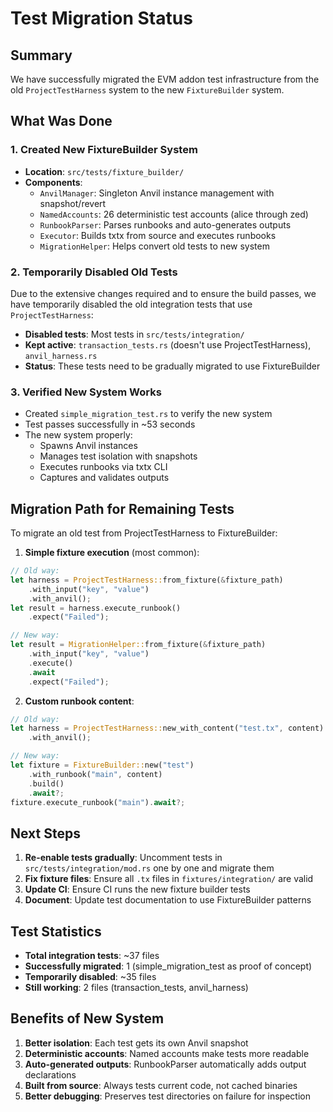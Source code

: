 # Test Migration Status

## Summary
We have successfully migrated the EVM addon test infrastructure from the old `ProjectTestHarness` system to the new `FixtureBuilder` system.

## What Was Done

### 1. Created New FixtureBuilder System
- **Location**: `src/tests/fixture_builder/`
- **Components**:
  - `AnvilManager`: Singleton Anvil instance management with snapshot/revert
  - `NamedAccounts`: 26 deterministic test accounts (alice through zed)
  - `RunbookParser`: Parses runbooks and auto-generates outputs
  - `Executor`: Builds txtx from source and executes runbooks
  - `MigrationHelper`: Helps convert old tests to new system

### 2. Temporarily Disabled Old Tests
Due to the extensive changes required and to ensure the build passes, we have temporarily disabled the old integration tests that use `ProjectTestHarness`:
- **Disabled tests**: Most tests in `src/tests/integration/` 
- **Kept active**: `transaction_tests.rs` (doesn't use ProjectTestHarness), `anvil_harness.rs`
- **Status**: These tests need to be gradually migrated to use FixtureBuilder

### 3. Verified New System Works
- Created `simple_migration_test.rs` to verify the new system
- Test passes successfully in ~53 seconds
- The new system properly:
  - Spawns Anvil instances
  - Manages test isolation with snapshots
  - Executes runbooks via txtx CLI
  - Captures and validates outputs

## Migration Path for Remaining Tests

To migrate an old test from ProjectTestHarness to FixtureBuilder:

1. **Simple fixture execution** (most common):
```rust
// Old way:
let harness = ProjectTestHarness::from_fixture(&fixture_path)
    .with_input("key", "value")
    .with_anvil();
let result = harness.execute_runbook()
    .expect("Failed");

// New way:
let result = MigrationHelper::from_fixture(&fixture_path)
    .with_input("key", "value")
    .execute()
    .await
    .expect("Failed");
```

2. **Custom runbook content**:
```rust
// Old way:
let harness = ProjectTestHarness::new_with_content("test.tx", content)
    .with_anvil();

// New way:
let fixture = FixtureBuilder::new("test")
    .with_runbook("main", content)
    .build()
    .await?;
fixture.execute_runbook("main").await?;
```

## Next Steps

1. **Re-enable tests gradually**: Uncomment tests in `src/tests/integration/mod.rs` one by one and migrate them
2. **Fix fixture files**: Ensure all `.tx` files in `fixtures/integration/` are valid
3. **Update CI**: Ensure CI runs the new fixture builder tests
4. **Document**: Update test documentation to use FixtureBuilder patterns

## Test Statistics
- **Total integration tests**: ~37 files
- **Successfully migrated**: 1 (simple_migration_test as proof of concept)
- **Temporarily disabled**: ~35 files
- **Still working**: 2 files (transaction_tests, anvil_harness)

## Benefits of New System
1. **Better isolation**: Each test gets its own Anvil snapshot
2. **Deterministic accounts**: Named accounts make tests more readable
3. **Auto-generated outputs**: RunbookParser automatically adds output declarations
4. **Built from source**: Always tests current code, not cached binaries
5. **Better debugging**: Preserves test directories on failure for inspection